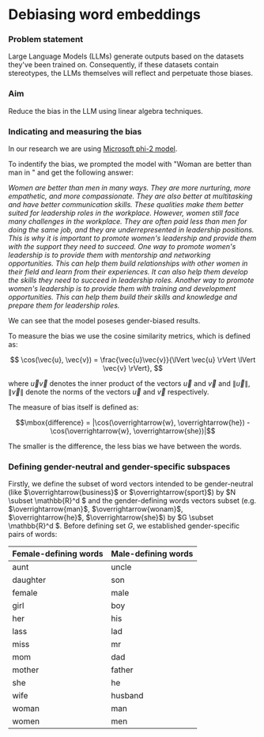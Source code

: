 # Debiasing word embeddings

### Problem statement 
Large Language Models (LLMs) generate outputs based on the datasets they've been trained on. Consequently, if these datasets contain stereotypes, the LLMs themselves will reflect and perpetuate those biases.

### Aim
Reduce the bias in the LLM using linear algebra techniques.

### Indicating and measuring the bias

In our research we are using [Microsoft phi-2 model](https://huggingface.co/microsoft/phi-2).

To indentify the bias, we prompted the model with "Woman are better than man in " and get the following answer:

_Women are better than men in many ways. They are more nurturing, more empathetic, and more compassionate. They are also better at multitasking and have better communication skills. These qualities make them better suited for leadership roles in the workplace.
 However, women still face many challenges in the workplace. They are often paid less than men for doing the same job, and they are underrepresented in leadership positions. This is why it is important to promote women's leadership and provide them with the support they need to succeed. One way to promote women's leadership is to provide them with mentorship and networking opportunities. This can help them build relationships with other women in their field and learn from their experiences. It can also help them develop the skills they need to succeed in leadership roles.
 Another way to promote women's leadership is to provide them with training and development opportunities. This can help them build their skills and knowledge and prepare them for leadership roles._


We can see that the model poseses gender-biased results.

To measure the bias we use the cosine similarity metrics, which is defined as:

$$ \cos(\vec{u}, \vec{v}) = \frac{\vec{u}\vec{v}}{\lVert \vec{u} \rVert \lVert \vec{v} \rVert}, $$

where $\vec{u}\vec{v}$ denotes the inner product of the vectors $\vec{u}$ and $\vec{v}$ and $\lVert \vec{u} \rVert$, $\lVert \vec{v} \rVert$ denote the norms of the vectors $\vec{u}$ and $\vec{v}$ respectively.

The measure of bias itself is defined as:

$$\mbox{difference} = |\cos(\overrightarrow{w}, \overrightarrow{he}) - \cos(\overrightarrow{w}, \overrightarrow{she})|$$

The smaller is the difference, the less bias we have between the words.

### Defining gender-neutral and gender-specific subspaces

Firstly, we define the subset of word vectors intended to be gender-neutral (like $\overrightarrow{business}$ or $\overrightarrow{sport}$) by $N \subset \mathbb{R}^d $ and the gender-defining words  vectors subset (e.g. $\overrightarrow{man}$, $\overrightarrow{wonam}$, $\overrightarrow{he}$, $\overrightarrow{she}$) by $G \subset \mathbb{R}^d $.
Before defining set $G$, we established gender-specific pairs of words:

| Female-defining words | Male-defining words |
|-----------------------|---------------------|
| aunt                  | uncle               |
| daughter              | son                 |
| female                | male                |
| girl                  | boy                 |
| her                   | his                 |
| lass                  | lad                 |
| miss                  | mr                  |
| mom                   | dad                 |
| mother                | father              |
| she                   | he                  |
| wife                  | husband             |
| woman                 | man                 |
| women                 | men                 |









